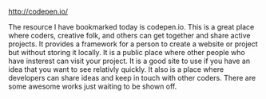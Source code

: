 http://codepen.io/

The resource I have bookmarked today is codepen.io. This is a great place where coders, creative folk, and others can get together and share active projects. It provides a framework for a person to create a website or project but without storing it locally. It is a public place where other people who have insterest can visit your project.  It is a good site to use  if you have an idea that you want to see relativly quickly. It also is a place where developers can share ideas and keep in touch with other coders. There are some awesome works just waiting to be shown off. 
